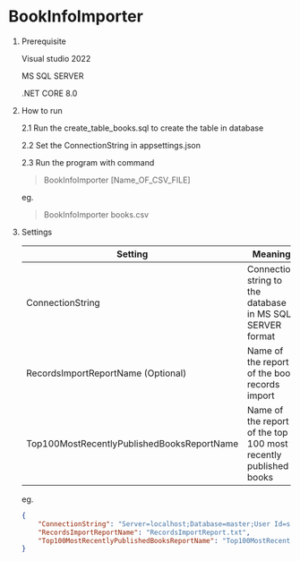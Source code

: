 # BookInfoImporter

1. Prerequisite

    Visual studio 2022
    
    MS SQL SERVER
    
    .NET CORE 8.0

2. How to run

    2.1 Run the create_table_books.sql to create the table in database
    
    2.2 Set the ConnectionString in appsettings.json

    2.3 Run the program with command

    > BookInfoImporter [Name_OF_CSV_FILE]

    eg. 
    
    > BookInfoImporter books.csv

3. Settings

    Setting | Meaning | Default
    --------|---------|--------
    ConnectionString | Connection string to the database in MS SQL SERVER format | 
    RecordsImportReportName (Optional) | Name of the report of the book records import | RecordsImportReport.txt
    Top100MostRecentlyPublishedBooksReportName | Name of the report of the top 100 most recently published books | Top100MostRecentlyPublishedBooksReport.csv

    eg.

    ```json
    {
        "ConnectionString": "Server=localhost;Database=master;User Id=sa;Password=98uI832h8s;TrustServerCertificate=True",
        "RecordsImportReportName": "RecordsImportReport.txt",
        "Top100MostRecentlyPublishedBooksReportName": "Top100MostRecentlyPublishedBooksReport.csv"
    }

    ```






